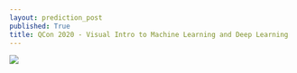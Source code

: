 ```yaml
---
layout: prediction_post
published: True
title: QCon 2020 - Visual Intro to Machine Learning and Deep Learning
---
```





<div class="img-div-any-width" markdown="0">
  <image src="/images/jay-alammar-introduction-artificial-intelligence-machine-learning.jpg"/>
  <br />
</div>


